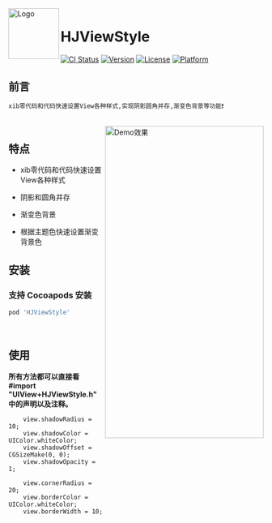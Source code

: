 <img src="https://github.com/JohnnyHooo/HJViewStyle/blob/master/Example/HJViewStyle/Images.xcassets/head.imageset/icon.png?raw=true" width="100" height="100" alt="Logo" align=left />  

# HJViewStyle
[![CI Status](http://img.shields.io/travis/Johnny/HJViewStyle.svg?style=flat)](https://travis-ci.org/Johnny/HJViewStyle)
[![Version](https://img.shields.io/cocoapods/v/HJViewStyle.svg?style=flat)](http://cocoapods.org/pods/HJViewStyle)
[![License](https://img.shields.io/cocoapods/l/HJViewStyle.svg?style=flat)](http://cocoapods.org/pods/HJViewStyle)
[![Platform](https://img.shields.io/cocoapods/p/HJViewStyle.svg?style=flat)](http://cocoapods.org/pods/HJViewStyle)


## 前言
```ruby
xib零代码和代码快速设置View各种样式,实现阴影圆角并存,渐变色背景等功能❗️
```

<br /> 
<img src="https://github.com/JohnnyHooo/HJViewStyle/blob/master/HJViewStyle.png?raw=true"  width="313" height="616"  alt="Demo效果" align=right />

## 特点
- xib零代码和代码快速设置View各种样式

- 阴影和圆角并存

- 渐变色背景

- 根据主题色快速设置渐变背景色


## 安装

### 支持 Cocoapods 安装

```ruby
pod 'HJViewStyle'
```
<br /> 

## 使用
**所有方法都可以直接看 
#import "UIView+HJViewStyle.h"
中的声明以及注释。**
```objc
    view.shadowRadius = 10;
    view.shadowColor = UIColor.whiteColor;
    view.shadowOffset = CGSizeMake(0, 0);
    view.shadowOpacity = 1;
    
    view.cornerRadius = 20;
    view.borderColor = UIColor.whiteColor;
    view.borderWidth = 10;
```


